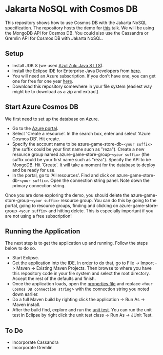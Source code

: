 # Jakarta NoSQL with Cosmos DB

This repository shows how to use Cosmos DB with the Jakarta NoSQL specification. The repository hosts the demo for [this](abstract.md) talk. We will be using the MongoDB API for Cosmos DB. You could also use the Cassandra or Gremlin API for Cosmos DB with Jakarta NoSQL.

## Setup
* Install JDK 8 (we used [Azul Zulu Java 8 LTS](https://www.azul.com/downloads/zulu-community/)).
* Install the Eclipse IDE for Enterprise Java Developers from [here](https://www.eclipse.org/downloads/packages/). 
* You will need an Azure subscription. If you don't have one, you can get one for free for one year [here](https://azure.microsoft.com/en-us/free).
* Download this repository somewhere in your file system (easiest way might be to download as a zip and extract).

## Start Azure Cosmos DB
We first need to set up the database on Azure.
* Go to the [Azure portal](http://portal.azure.com).
* Select 'Create a resource'. In the search box, enter and select 'Azure Cosmos DB'. Hit create.
* Specify the account name to be azure-game-store-db-`<your suffix>` (the suffix could be your first name such as "reza"). Create a new resource group named azure-game-store-group-`<your suffix>` (the suffix could be your first name such as "reza"). Specify the API to be MongoDB. Hit 'Create'. It will take a moment for the database to deploy and be ready for use.
* In the portal, go to 'All resources'. Find and click on azure-game-store-db-`<your suffix>`. Open the connection string panel. Note down the primary connection string.

Once you are done exploring the demo, you should delete the azure-game-store-group-`<your suffix>` resource group. You can do this by going to the portal, going to resource groups, finding and clicking on azure-game-store-group-`<your suffix>` and hitting delete. This is especially important if you are not using a free subscription!

## Running the Application
The next step is to get the application up and running. Follow the steps below to do so.
* Start Eclipse.
* Get the application into the IDE. In order to do that, go to File -> Import -> Maven -> Existing Maven Projects. Then browse to where you have this repository code in your file system and select the root directory. Accept the rest of the defaults and finish.
* Once the application loads, open the [properties file](src/main/resources/META-INF/microprofile-config.properties) and replace `<Your Cosmos DB connection string`> with the connection string you noted down earlier.
* Do a full Maven build by righting click the application -> Run As -> Maven install.
* After the build find, explore and run the [unit test](src/test/java/org/jnosql/demo/cosmosdb/AzureGameStoreTest.java). You can run the unit test in Eclipse by right click the unit test class -> Run As -> JUnit Test.

## To Do
* Incorporate Cassandra
* Incorporate Gremlin
